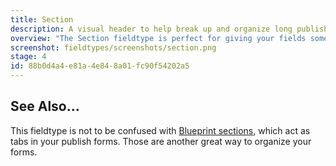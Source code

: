 ```yaml
---
title: Section
description: A visual header to help break up and organize long publish forms.
overview: "The Section fieldtype is perfect for giving your fields some breathing room and organization. It serves as a visual break in the publish form, helping you to better group your fields into various sections."
screenshot: fieldtypes/screenshots/section.png
stage: 4
id: 88b0d4a4-e81a-4e84-8a01-fc90f54202a5
---
```

## See Also...

This fieldtype is not to be confused with [Blueprint sections](/blueprints), which act as tabs in your publish forms. Those are another great way to organize your forms.
